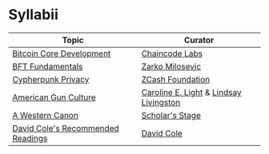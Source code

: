 # Syllabii

| Topic  | Curator |
| ------------- | ------------- |
| [Bitcoin Core Development](markdown/bitcoin-syllabus.md) | [Chaincode Labs](https://chaincode.com/)  |
| [BFT Fundamentals](markdown/bft-zarko.md)  | [Zarko Milosevic](https://scholar.google.com/citations?user=z17uKQIAAAAJ&hl=en)   |
| [Cypherpunk Privacy](markdown/cypherpunk-privacy.md)  | [ZCash Foundation](https://www.zfnd.org/)   |
| [American Gun Culture](markdown/american-gun-culture.md)  | [Caroline E. Light](https://wgs.fas.harvard.edu/people/caroline-light) & [Lindsay Livingston](https://www.lindsaylivingston.com/)   |
|  [A Western Canon](markdown/scholars-stage-western-canon.md) | [Scholar's Stage](http://scholars-stage.blogspot.com/)  |
|  [David Cole's Recommended Readings](markdown/david-cole-canon.md) | [David Cole](http://davidcole.me/)  |